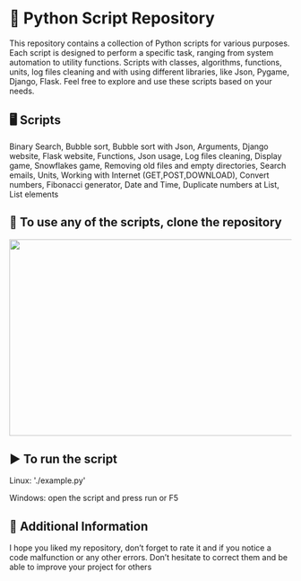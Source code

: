 # 🐍 Python Script Repository
This repository contains a collection of Python scripts for various purposes. Each script is designed to perform a specific task, ranging from system automation to utility functions. Scripts with classes, algorithms, functions, units, log files cleaning and with using different libraries, like Json, Pygame, Django, Flask. Feel free to explore and use these scripts based on your needs.

## 🖥️ Scripts
Binary Search,
Bubble sort,
Bubble sort with Json,
Arguments,
Django website,
Flask website,
Functions,
Json usage,
Log files cleaning,
Display game,
Snowflakes game,
Removing old files and empty directories,
Search emails,
Units,
Working with Internet (GET,POST,DOWNLOAD),
Convert numbers,
Fibonacci generator,
Date and Time,
Duplicate numbers at List,
List elements

## 🧬 To use any of the scripts, clone the repository

<p><img src="https://media1.giphy.com/media/v1.Y2lkPTc5MGI3NjExbDV2NmphdXZ5dHh5bTBsNWx6M3g2a3pqaGVha3NyaDI2YWpiam14YyZlcD12MV9pbnRlcm5hbF9naWZfYnlfaWQmY3Q9Zw/coxQHKASG60HrHtvkt/giphy.gif" style="height:350px; width:700px" /></p>

## ▶️ To run the script
Linux:   './example.py'

Windows: open the script and press run or F5

## 📢 Additional Information
I hope you liked my repository, don’t forget to rate it and if you notice a code malfunction or any other errors.
Don’t hesitate to correct them and be able to improve your project for others
